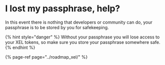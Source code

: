 # I lost my passphrase, help?

In this event there is nothing that developers or community can do, your passphrase is to be stored by you for safekeeping.

{% hint style="danger" %}
Without your passphrase you will lose access to your XEL tokens, so make sure you store your passphrase somewhere safe.
{% endhint %}

{% page-ref page="../roadmap\_xel/" %}

